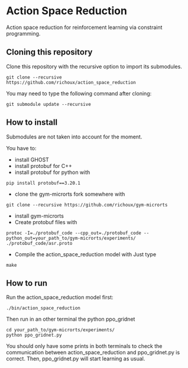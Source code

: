 # Action Space Reduction
Action space reduction for reinforcement learning via constraint programming.

## Cloning this repository

Clone this repository with the recursive option to import its submodules.
```shell
git clone --recursive https://github.com/richoux/action_space_reduction
```

You may need to type the following command after cloning:
```shell
git submodule update --recursive
```

## How to install

Submodules are not taken into account for the moment.

You have to:
* install GHOST
* install protobuf for C++
* install protobuf for python with 
```shell
pip install protobuf==3.20.1
```
* clone the gym-microrts fork somewhere with
```shell
git clone --recursive https://github.com/richoux/gym-microrts
```
* install gym-microrts
* Create protobuf files with 
```shell
protoc -I=./protobuf_code --cpp_out=./protobuf_code --python_out=your_path_to/gym-microrts/experiments/ ./protobuf_code/asr.proto
```
* Compile the action\_space\_reduction model with
Just type
```shell
make
```
## How to run

Run the action\_space\_reduction model first:
```shell
./bin/action_space_reduction
```

Then run in an other terminal the python ppo\_gridnet
```shell
cd your_path_to/gym-microrts/experiments/
python ppo_gridnet.py
```

You should only have some prints in both terminals to check the communication
between action\_space\_reduction and ppo\_gridnet.py is correct.  Then, 
ppo\_gridnet.py will start learning as usual.
